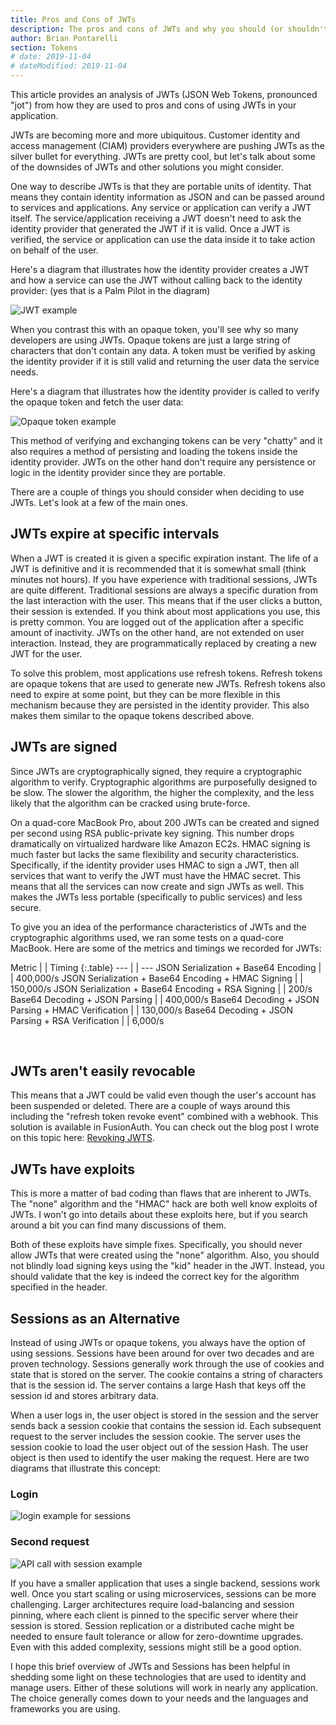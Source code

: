 ```yaml
---
title: Pros and Cons of JWTs
description: The pros and cons of JWTs and why you should (or shouldn't) use them.
author: Brian Pontarelli
section: Tokens
# date: 2019-11-04
# dateModified: 2019-11-04
---
```


This article provides an analysis of JWTs (JSON Web Tokens, pronounced "jot") from how they are used to pros and cons of using JWTs in your application. 

JWTs are becoming more and more ubiquitous. Customer identity and access management (CIAM) providers everywhere are pushing JWTs as the silver bullet for everything. JWTs are pretty cool, but let's talk about some of the downsides of JWTs and other solutions you might consider.

One way to describe JWTs is that they are portable units of identity. That means they contain identity information as JSON and can be passed around to services and applications. Any service or application can verify a JWT itself. The service/application receiving a JWT doesn't need to ask the identity provider that generated the JWT if it is valid. Once a JWT is verified, the service or application can use the data inside it to take action on behalf of the user.

Here's a diagram that illustrates how the identity provider creates a JWT and how a service can use the JWT without calling back to the identity provider: (yes that is a Palm Pilot in the diagram)

![JWT example](/img/articles/pros-and-cons-of-jwts/Lets-talk-about-JWTs-Diagram-1.png)

When you contrast this with an opaque token, you'll see why so many developers are using JWTs. Opaque tokens are just a large string of characters that don't contain any data. A token must be verified by asking the identity provider if it is still valid and returning the user data the service needs.

Here's a diagram that illustrates how the identity provider is called to verify the opaque token and fetch the user data:

![Opaque token example](/img/articles/pros-and-cons-of-jwts/Lets-talk-about-JWTs-Diagram-2-1.png)

This method of verifying and exchanging tokens can be very "chatty" and it also requires a method of persisting and loading the tokens inside the identity provider. JWTs on the other hand don't require any persistence or logic in the identity provider since they are portable.

There are a couple of things you should consider when deciding to use JWTs. Let's look at a few of the main ones.

## JWTs expire at specific intervals

When a JWT is created it is given a specific expiration instant. The life of a JWT is definitive and it is recommended that it is somewhat small (think minutes not hours). If you have experience with traditional sessions, JWTs are quite different. Traditional sessions are always a specific duration from the last interaction with the user. This means that if the user clicks a button, their session is extended. If you think about most applications you use, this is pretty common. You are logged out of the application after a specific amount of inactivity. JWTs on the other hand, are not extended on user interaction. Instead, they are programmatically replaced by creating a new JWT for the user.

To solve this problem, most applications use refresh tokens. Refresh tokens are opaque tokens that are used to generate new JWTs. Refresh tokens also need to expire at some point, but they can be more flexible in this mechanism because they are persisted in the identity provider. This also makes them similar to the opaque tokens described above.

## JWTs are signed

Since JWTs are cryptographically signed, they require a cryptographic algorithm to verify. Cryptographic algorithms are purposefully designed to be slow. The slower the algorithm, the higher the complexity, and the less likely that the algorithm can be cracked using brute-force.

On a quad-core MacBook Pro, about 200 JWTs can be created and signed per second using RSA public-private key signing. This number drops dramatically on virtualized hardware like Amazon EC2s. HMAC signing is much faster but lacks the same flexibility and security characteristics. Specifically, if the identity provider uses HMAC to sign a JWT, then all services that want to verify the JWT must have the HMAC secret. This means that all the services can now create and sign JWTs as well. This makes the JWTs less portable (specifically to public services) and less secure.

To give you an idea of the performance characteristics of JWTs and the cryptographic algorithms used, we ran some tests on a quad-core MacBook. Here are some of the metrics and timings we recorded for JWTs:

Metric | | Timing {:.table}
--- | | ---
JSON Serialization + Base64 Encoding | | 400,000/s
JSON Serialization + Base64 Encoding + HMAC Signing | | 150,000/s
JSON Serialization + Base64 Encoding + RSA Signing | | 200/s
Base64 Decoding + JSON Parsing | | 400,000/s
Base64 Decoding + JSON Parsing + HMAC Verification | | 130,000/s
Base64 Decoding + JSON Parsing + RSA Verification | | 6,000/s

<br>

## JWTs aren't easily revocable

This means that a JWT could be valid even though the user's account has been suspended or deleted. There are a couple of ways around this including the "refresh token revoke event" combined with a webhook. This solution is available in FusionAuth. You can check out the blog post I wrote on this topic here: [Revoking JWTS](/learn/expert-advice/tokens/revoking-jwts "Learn about Revoking JWTs").

## JWTs have exploits

This is more a matter of bad coding than flaws that are inherent to JWTs. The "none" algorithm and the "HMAC" hack are both well know exploits of JWTs. I won't go into details about these exploits here, but if you search around a bit you can find many discussions of them.

Both of these exploits have simple fixes. Specifically, you should never allow JWTs that were created using the "none" algorithm. Also, you should not blindly load signing keys using the "kid" header in the JWT. Instead, you should validate that the key is indeed the correct key for the algorithm specified in the header.

## Sessions as an Alternative

Instead of using JWTs or opaque tokens, you always have the option of using sessions. Sessions have been around for over two decades and are proven technology. Sessions generally work through the use of cookies and state that is stored on the server. The cookie contains a string of characters that is the session id. The server contains a large Hash that keys off the session id and stores arbitrary data.

When a user logs in, the user object is stored in the session and the server sends back a session cookie that contains the session id. Each subsequent request to the server includes the session cookie. The server uses the session cookie to load the user object out of the session Hash. The user object is then used to identify the user making the request. Here are two diagrams that illustrate this concept:

### Login
![login example for sessions](/img/articles/pros-and-cons-of-jwts/Lets-talk-about-JWTs-Diagram-3-1.png)

### Second request
![API call with session example](/img/articles/pros-and-cons-of-jwts/Lets-talk-about-JWTs-Diagram-4-2.png)


If you have a smaller application that uses a single backend, sessions work well. Once you start scaling or using microservices, sessions can be more challenging. Larger architectures require load-balancing and session pinning, where each client is pinned to the specific server where their session is stored. Session replication or a distributed cache might be needed to ensure fault tolerance or allow for zero-downtime upgrades. Even with this added complexity, sessions might still be a good option.

I hope this brief overview of JWTs and Sessions has been helpful in shedding some light on these technologies that are used to identity and manage users. Either of these solutions will work in nearly any application. The choice generally comes down to your needs and the languages and frameworks you are using.
